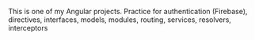 This is one of my Angular projects.
Practice for authentication (Firebase), directives, interfaces, models, modules, routing, services, resolvers, interceptors
